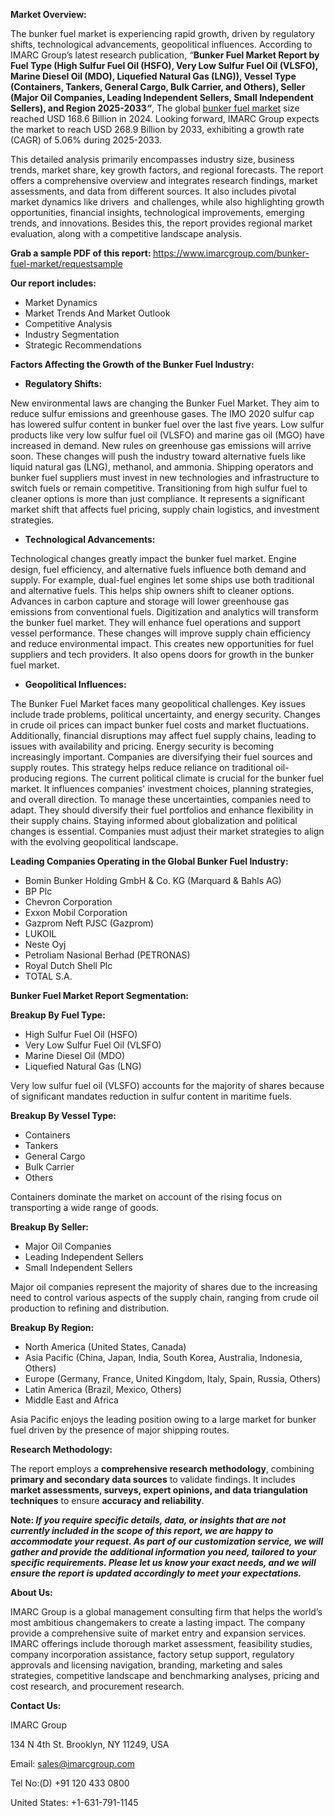 <p><strong>Market Overview:</strong></p>
<p>The bunker fuel market is experiencing rapid growth, driven by regulatory shifts, technological advancements, geopolitical influences. According to IMARC Group&rsquo;s latest research publication, <em>&ldquo;</em><strong>Bunker Fuel Market Report by Fuel Type (High Sulfur Fuel Oil (HSFO), Very Low Sulfur Fuel Oil (VLSFO), Marine Diesel Oil (MDO), Liquefied Natural Gas (LNG)), Vessel Type (Containers, Tankers, General Cargo, Bulk Carrier, and Others), Seller (Major Oil Companies, Leading Independent Sellers, Small Independent Sellers), and Region 2025-2033</strong><em><strong>&ldquo;</strong></em>, The global <a href="https://www.imarcgroup.com/bunker-fuel-market" target="_blank" rel="nofollow noopener">bunker fuel market</a> size reached USD 168.6 Billion in 2024. Looking forward, IMARC Group expects the market to reach USD 268.9 Billion by 2033, exhibiting a growth rate (CAGR) of 5.06% during 2025-2033.</p>
<p>This detailed analysis primarily encompasses industry size, business trends, market share, key growth factors, and regional forecasts. The report offers a comprehensive overview and integrates research findings, market assessments, and data from different sources. It also includes pivotal market dynamics like drivers &nbsp;and challenges, while also highlighting growth opportunities, financial insights, technological improvements, emerging trends, and innovations. Besides this, the report provides regional market evaluation, along with a competitive landscape analysis.</p>
<p><strong>Grab a sample PDF of this report:&nbsp;</strong><a href="https://www.imarcgroup.com/bunker-fuel-market/requestsample" target="_blank" rel="nofollow noopener">https://www.imarcgroup.com/bunker-fuel-market/requestsample</a></p>
<p><strong>Our report includes:</strong></p>
<ul>
    <li>Market Dynamics</li>
    <li>Market Trends And Market Outlook</li>
    <li>Competitive Analysis</li>
    <li>Industry Segmentation</li>
    <li>Strategic Recommendations</li>
</ul>
<p><strong>Factors Affecting the Growth of the Bunker Fuel&nbsp;Industry:</strong></p>
<ul>
    <li><strong>Regulatory Shifts:</strong></li>
</ul>
<p data-block-id="216dbaa4-0f1a-4460-9d69-eae781cffe1c" data-pm-slice="1 1 []">New environmental laws are changing the Bunker Fuel Market. They aim to reduce sulfur emissions and greenhouse gases. The IMO 2020 sulfur cap has lowered sulfur content in bunker fuel over the last five years. Low sulfur products like very low sulfur fuel oil (VLSFO) and marine gas oil (MGO) have increased in demand. New rules on greenhouse gas emissions will arrive soon. These changes will push the industry toward alternative fuels like liquid natural gas (LNG), methanol, and ammonia. Shipping operators and bunker fuel suppliers must invest in new technologies and infrastructure to switch fuels or remain competitive. Transitioning from high sulfur fuel to cleaner options is more than just compliance. It represents a significant market shift that affects fuel pricing, supply chain logistics, and investment strategies.</p>
<ul data-block-id="0c9aead9-cce9-497d-aa78-ceb834fe0956">
    <li>
        <p data-block-id="89b5c26e-b824-4d0a-b738-81b3e689ccdb"><strong>Technological Advancements:</strong></p>
    </li>
</ul>
<p data-block-id="a91ba113-8d4d-4b7a-bcf5-f995d472db5c">Technological changes greatly impact the bunker fuel market. Engine design, fuel efficiency, and alternative fuels influence both demand and supply. For example, dual-fuel engines let some ships use both traditional and alternative fuels. This helps ship owners shift to cleaner options. Advances in carbon capture and storage will lower greenhouse gas emissions from conventional fuels. Digitization and analytics will transform the bunker fuel market. They will enhance fuel operations and support vessel performance. These changes will improve supply chain efficiency and reduce environmental impact. This creates new opportunities for fuel suppliers and tech providers. It also opens doors for growth in the bunker fuel market.</p>
<ul data-block-id="8a978fd6-7bcd-4a85-bc57-21fd7fbf31a2">
    <li>
        <p data-block-id="d891d281-b032-4c27-89c1-c6767483830c"><strong>Geopolitical Influences:</strong></p>
    </li>
</ul>
<p data-block-id="7f93c60b-9839-45a4-ae22-1b4a461ec97c">The Bunker Fuel Market faces many geopolitical challenges. Key issues include trade problems, political uncertainty, and energy security. Changes in crude oil prices can impact bunker fuel costs and market fluctuations. Additionally, financial disruptions may affect fuel supply chains, leading to issues with availability and pricing. Energy security is becoming increasingly important. Companies are diversifying their fuel sources and supply routes. This strategy helps reduce reliance on traditional oil-producing regions. The current political climate is crucial for the bunker fuel market. It influences companies&apos; investment choices, planning strategies, and overall direction. To manage these uncertainties, companies need to adapt. They should diversify their fuel portfolios and enhance flexibility in their supply chains. Staying informed about globalization and political changes is essential. Companies must adjust their market strategies to align with the evolving geopolitical landscape.</p>
<p><strong>Leading Companies Operating in the Global Bunker Fuel&nbsp;Industry:</strong></p>
<ul>
    <li>Bomin Bunker Holding GmbH &amp; Co. KG (Marquard &amp; Bahls AG)</li>
    <li>BP Plc</li>
    <li>Chevron Corporation</li>
    <li>Exxon Mobil Corporation</li>
    <li>Gazprom Neft PJSC (Gazprom)</li>
    <li>LUKOIL</li>
    <li>Neste Oyj</li>
    <li>Petroliam Nasional Berhad (PETRONAS)</li>
    <li>Royal Dutch Shell Plc</li>
    <li>TOTAL S.A.</li>
</ul>
<p><strong>Bunker Fuel Market Report Segmentation:</strong></p>
<p><strong>Breakup By Fuel Type:&nbsp;</strong></p>
<ul>
    <li>High Sulfur Fuel Oil (HSFO)</li>
    <li>Very Low Sulfur Fuel Oil (VLSFO)</li>
    <li>Marine Diesel Oil (MDO)</li>
    <li>Liquefied Natural Gas (LNG)</li>
</ul>
<p>Very low sulfur fuel oil (VLSFO) accounts for the majority of shares because of significant mandates reduction in sulfur content in maritime fuels.</p>
<p><strong>Breakup By Vessel Type:</strong></p>
<ul>
    <li>Containers</li>
    <li>Tankers</li>
    <li>General Cargo</li>
    <li>Bulk Carrier</li>
    <li>Others</li>
</ul>
<p>Containers dominate the market on account of the rising focus on transporting a wide range of goods.</p>
<p><strong>Breakup By Seller:</strong></p>
<ul>
    <li>Major Oil Companies</li>
    <li>Leading Independent Sellers</li>
    <li>Small Independent Sellers</li>
</ul>
<p>Major oil companies represent the majority of shares due to the increasing need to control various aspects of the supply chain, ranging from crude oil production to refining and distribution.</p>
<p><strong>Breakup By Region:</strong></p>
<ul>
    <li>North America (United States, Canada)</li>
    <li>Asia Pacific (China, Japan, India, South Korea, Australia, Indonesia, Others)</li>
    <li>Europe (Germany, France, United Kingdom, Italy, Spain, Russia, Others)</li>
    <li>Latin America (Brazil, Mexico, Others)</li>
    <li>Middle East and Africa</li>
</ul>
<p>Asia Pacific enjoys the leading position owing to a large market for bunker fuel driven by the presence of major shipping routes.</p>
<p><strong>Research Methodology:</strong></p>
<p>The report employs a <strong>comprehensive research methodology</strong>, combining <strong>primary and secondary data sources</strong> to validate findings. It includes <strong>market assessments, surveys, expert opinions, and data triangulation techniques</strong> to ensure <strong>accuracy and reliability</strong>.</p>
<p><strong>Note:&nbsp;</strong><em><strong>If you require specific details, data, or insights that are not currently included in the scope of this report, we are happy to accommodate your request. As part of our customization service, we will gather and provide the additional information you need, tailored to your specific requirements. Please let us know your exact needs, and we will ensure the report is updated accordingly to meet your expectations.</strong></em></p>
<p><strong>About Us:</strong></p>
<p>IMARC Group is a global management consulting firm that helps the world&rsquo;s most ambitious changemakers to create a lasting impact. The company provide a comprehensive suite of market entry and expansion services. IMARC offerings include thorough market assessment, feasibility studies, company incorporation assistance, factory setup support, regulatory approvals and licensing navigation, branding, marketing and sales strategies, competitive landscape and benchmarking analyses, pricing and cost research, and procurement research.</p>
<p><strong>Contact Us:</strong></p>
<p>IMARC Group</p>
<p>134 N 4th St. Brooklyn, NY 11249, USA</p>
<p>Email: <a href="mailto:mailto:sales@imarcgroup.com">sales@imarcgroup.com</a></p>
<p>Tel No:(D) +91 120 433 0800</p>
<p>United States: +1-631-791-1145</p>
